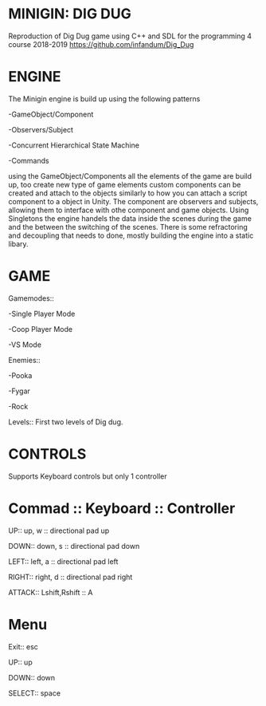 # MINIGIN: DIG DUG
Reproduction of Dig Dug game using C++ and SDL for the programming 4 course 2018-2019
https://github.com/infandum/Dig_Dug

# ENGINE
The Minigin engine is build up using the following patterns

  -GameObject/Component

  -Observers/Subject

  -Concurrent Hierarchical State Machine

  -Commands

using the GameObject/Components all the elements of the game are build up, too create new type of game elements custom components can be created and attach to the objects similarly to how you can attach a script component to a object in Unity. The component are observers and subjects, allowing them to interface with othe component and game objects. Using Singletons the engine handels the data inside the scenes during the game and the between the switching of the scenes. There is some refractoring and decoupling that needs to done, mostly building the engine into a static libary.

# GAME
Gamemodes::

  -Single Player Mode

  -Coop Player Mode

  -VS Mode



Enemies::

  -Pooka

  -Fygar

  -Rock

Levels::
First two levels of Dig dug.

# CONTROLS
Supports Keyboard controls but only 1 controller

# Commad :: Keyboard :: Controller

UP::         up, w	          ::	directional pad up

DOWN::       down, s	        ::	directional pad down

LEFT::       left, a       	::	directional pad left 

RIGHT::      right, d	      ::	directional pad right

ATTACK::     Lshift,Rshift	  ::	A


# Menu

Exit::      esc

UP::        up

DOWN::      down

SELECT::    space